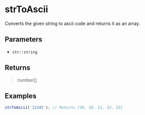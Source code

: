 # strToAscii <Lang dart js />

Converts the given string to ascii code and returns it as an array.

## Parameters

- `str::string`

## Returns

> number[]

## Examples

```javascript
strToAscii('12345'); // Returns [49, 50, 51, 52, 53]
```
